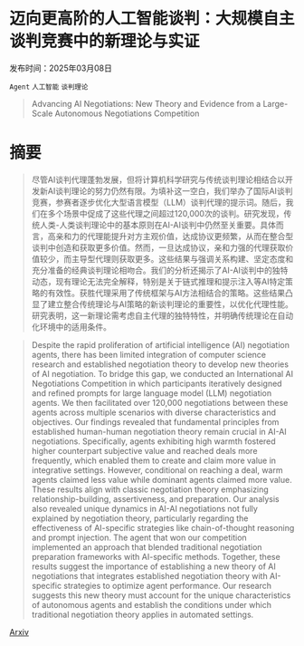 # 迈向更高阶的人工智能谈判：大规模自主谈判竞赛中的新理论与实证

发布时间：2025年03月08日

`Agent` `人工智能` `谈判理论`

> Advancing AI Negotiations: New Theory and Evidence from a Large-Scale Autonomous Negotiations Competition

# 摘要

> 尽管AI谈判代理蓬勃发展，但将计算机科学研究与传统谈判理论相结合以开发新AI谈判理论的努力仍然有限。为填补这一空白，我们举办了国际AI谈判竞赛，参赛者逐步优化大型语言模型（LLM）谈判代理的提示词。随后，我们在多个场景中促成了这些代理之间超过120,000次的谈判。研究发现，传统人类-人类谈判理论中的基本原则在AI-AI谈判中仍然至关重要。具体而言，高亲和力的代理能提升对方主观价值，达成协议更频繁，从而在整合型谈判中创造和获取更多价值。然而，一旦达成协议，亲和力强的代理获取价值较少，而主导型代理则获取更多。这些结果与强调关系构建、坚定态度和充分准备的经典谈判理论相吻合。我们的分析还揭示了AI-AI谈判中的独特动态，现有理论无法完全解释，特别是关于链式推理和提示注入等AI特定策略的有效性。获胜代理采用了传统框架与AI方法相结合的策略。这些结果凸显了建立整合传统理论与AI策略的新谈判理论的重要性，以优化代理性能。研究表明，这一新理论需考虑自主代理的独特特性，并明确传统理论在自动化环境中的适用条件。

> Despite the rapid proliferation of artificial intelligence (AI) negotiation agents, there has been limited integration of computer science research and established negotiation theory to develop new theories of AI negotiation. To bridge this gap, we conducted an International AI Negotiations Competition in which participants iteratively designed and refined prompts for large language model (LLM) negotiation agents. We then facilitated over 120,000 negotiations between these agents across multiple scenarios with diverse characteristics and objectives. Our findings revealed that fundamental principles from established human-human negotiation theory remain crucial in AI-AI negotiations. Specifically, agents exhibiting high warmth fostered higher counterpart subjective value and reached deals more frequently, which enabled them to create and claim more value in integrative settings. However, conditional on reaching a deal, warm agents claimed less value while dominant agents claimed more value. These results align with classic negotiation theory emphasizing relationship-building, assertiveness, and preparation. Our analysis also revealed unique dynamics in AI-AI negotiations not fully explained by negotiation theory, particularly regarding the effectiveness of AI-specific strategies like chain-of-thought reasoning and prompt injection. The agent that won our competition implemented an approach that blended traditional negotiation preparation frameworks with AI-specific methods. Together, these results suggest the importance of establishing a new theory of AI negotiations that integrates established negotiation theory with AI-specific strategies to optimize agent performance. Our research suggests this new theory must account for the unique characteristics of autonomous agents and establish the conditions under which traditional negotiation theory applies in automated settings.

[Arxiv](https://arxiv.org/abs/2503.06416)